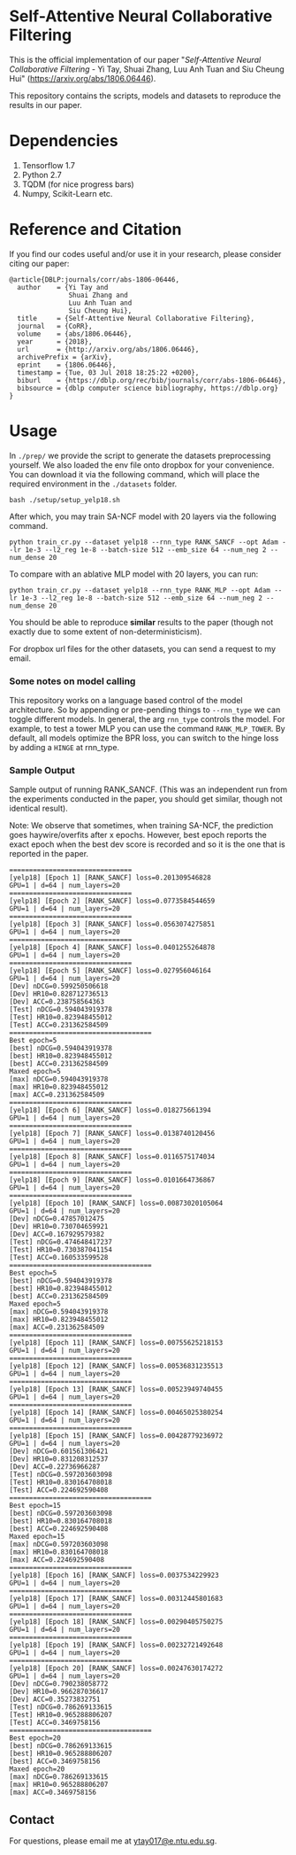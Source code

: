# Self-Attentive Neural Collaborative Filtering

This is the official implementation of our paper "*Self-Attentive Neural Collaborative Filtering* - Yi Tay, Shuai Zhang, Luu Anh Tuan and Siu Cheung Hui" (https://arxiv.org/abs/1806.06446).

This repository contains the scripts, models and datasets to reproduce the results in our paper.

# Dependencies

1. Tensorflow 1.7
2. Python 2.7
3. TQDM (for nice progress bars)
4. Numpy, Scikit-Learn etc.

# Reference and Citation

If you find our codes useful and/or use it in your research, please consider citing our paper:

```
@article{DBLP:journals/corr/abs-1806-06446,
  author    = {Yi Tay and
               Shuai Zhang and
               Luu Anh Tuan and
               Siu Cheung Hui},
  title     = {Self-Attentive Neural Collaborative Filtering},
  journal   = {CoRR},
  volume    = {abs/1806.06446},
  year      = {2018},
  url       = {http://arxiv.org/abs/1806.06446},
  archivePrefix = {arXiv},
  eprint    = {1806.06446},
  timestamp = {Tue, 03 Jul 2018 18:25:22 +0200},
  biburl    = {https://dblp.org/rec/bib/journals/corr/abs-1806-06446},
  bibsource = {dblp computer science bibliography, https://dblp.org}
}
```

# Usage

In `./prep/` we provide the script to generate the datasets preprocessing yourself. We also loaded the env file onto dropbox for your convenience. You can download it via the following command, which will place the required environment in the `./datasets` folder.

```
bash ./setup/setup_yelp18.sh
```

After which, you may train SA-NCF model with 20 layers via the following command.

```
python train_cr.py --dataset yelp18 --rnn_type RANK_SANCF --opt Adam --lr 1e-3 --l2_reg 1e-8 --batch-size 512 --emb_size 64 --num_neg 2 --num_dense 20
```

To compare with an ablative MLP model with 20 layers, you can run:

```
python train_cr.py --dataset yelp18 --rnn_type RANK_MLP --opt Adam --lr 1e-3 --l2_reg 1e-8 --batch-size 512 --emb_size 64 --num_neg 2 --num_dense 20
```

You should be able to reproduce **similar** results to the paper (though not exactly due to some extent of non-deterministicism).

For dropbox url files for the other datasets, you can send a request to my email.

### Some notes on model calling

This repository works on a language based control of the model architecture. So by appending or pre-pending things to `--rnn_type` we can toggle different models. In general, the arg `rnn_type` controls the model. For example, to test a tower MLP you can use the command `RANK_MLP_TOWER`. By default, all models optimize the BPR loss, you can switch to the hinge loss by adding a `HINGE` at rnn_type.

### Sample Output

Sample output of running RANK_SANCF. (This was an independent run from the experiments conducted in the paper, you should get similar, though not identical result).

Note: We observe that sometimes, when training SA-NCF, the prediction goes haywire/overfits after x epochs. However, best epoch reports the exact epoch when the best dev score is recorded and so it is the one that is reported in the paper.

```
===============================
[yelp18] [Epoch 1] [RANK_SANCF] loss=0.201309546828
GPU=1 | d=64 | num_layers=20
===============================
[yelp18] [Epoch 2] [RANK_SANCF] loss=0.0773584544659
GPU=1 | d=64 | num_layers=20
===============================
[yelp18] [Epoch 3] [RANK_SANCF] loss=0.0563074275851
GPU=1 | d=64 | num_layers=20
===============================
[yelp18] [Epoch 4] [RANK_SANCF] loss=0.0401255264878
GPU=1 | d=64 | num_layers=20
===============================
[yelp18] [Epoch 5] [RANK_SANCF] loss=0.027956046164
GPU=1 | d=64 | num_layers=20
[Dev] nDCG=0.599250506618
[Dev] HR10=0.828712736513
[Dev] ACC=0.238758564363
[Test] nDCG=0.594043919378
[Test] HR10=0.823948455012
[Test] ACC=0.231362584509
====================================
Best epoch=5
[best] nDCG=0.594043919378
[best] HR10=0.823948455012
[best] ACC=0.231362584509
Maxed epoch=5
[max] nDCG=0.594043919378
[max] HR10=0.823948455012
[max] ACC=0.231362584509
===============================
[yelp18] [Epoch 6] [RANK_SANCF] loss=0.018275661394
GPU=1 | d=64 | num_layers=20
===============================
[yelp18] [Epoch 7] [RANK_SANCF] loss=0.0138740120456
GPU=1 | d=64 | num_layers=20
===============================
[yelp18] [Epoch 8] [RANK_SANCF] loss=0.0116575174034
GPU=1 | d=64 | num_layers=20
===============================
[yelp18] [Epoch 9] [RANK_SANCF] loss=0.0101664736867
GPU=1 | d=64 | num_layers=20
===============================
[yelp18] [Epoch 10] [RANK_SANCF] loss=0.00873020105064
GPU=1 | d=64 | num_layers=20
[Dev] nDCG=0.47857012475
[Dev] HR10=0.730704659921
[Dev] ACC=0.167929579382
[Test] nDCG=0.474648417237
[Test] HR10=0.730387041154
[Test] ACC=0.160533599528
====================================
Best epoch=5
[best] nDCG=0.594043919378
[best] HR10=0.823948455012
[best] ACC=0.231362584509
Maxed epoch=5
[max] nDCG=0.594043919378
[max] HR10=0.823948455012
[max] ACC=0.231362584509
===============================
[yelp18] [Epoch 11] [RANK_SANCF] loss=0.00755625218153
GPU=1 | d=64 | num_layers=20
===============================
[yelp18] [Epoch 12] [RANK_SANCF] loss=0.00536831235513
GPU=1 | d=64 | num_layers=20
===============================
[yelp18] [Epoch 13] [RANK_SANCF] loss=0.00523949740455
GPU=1 | d=64 | num_layers=20
===============================
[yelp18] [Epoch 14] [RANK_SANCF] loss=0.00465025380254
GPU=1 | d=64 | num_layers=20
===============================
[yelp18] [Epoch 15] [RANK_SANCF] loss=0.00428779236972
GPU=1 | d=64 | num_layers=20
[Dev] nDCG=0.601561306421
[Dev] HR10=0.831208312537
[Dev] ACC=0.22736966287
[Test] nDCG=0.597203603098
[Test] HR10=0.830164708018
[Test] ACC=0.224692590408
====================================
Best epoch=15
[best] nDCG=0.597203603098
[best] HR10=0.830164708018
[best] ACC=0.224692590408
Maxed epoch=15
[max] nDCG=0.597203603098
[max] HR10=0.830164708018
[max] ACC=0.224692590408
===============================
[yelp18] [Epoch 16] [RANK_SANCF] loss=0.0037534229923
GPU=1 | d=64 | num_layers=20
===============================
[yelp18] [Epoch 17] [RANK_SANCF] loss=0.00312445801683
GPU=1 | d=64 | num_layers=20
===============================
[yelp18] [Epoch 18] [RANK_SANCF] loss=0.00290405750275
GPU=1 | d=64 | num_layers=20
===============================
[yelp18] [Epoch 19] [RANK_SANCF] loss=0.00232721492648
GPU=1 | d=64 | num_layers=20
===============================
[yelp18] [Epoch 20] [RANK_SANCF] loss=0.00247630174272
GPU=1 | d=64 | num_layers=20
[Dev] nDCG=0.790238058772
[Dev] HR10=0.966287036617
[Dev] ACC=0.35273832751
[Test] nDCG=0.786269133615
[Test] HR10=0.965288806207
[Test] ACC=0.3469758156
====================================
Best epoch=20
[best] nDCG=0.786269133615
[best] HR10=0.965288806207
[best] ACC=0.3469758156
Maxed epoch=20
[max] nDCG=0.786269133615
[max] HR10=0.965288806207
[max] ACC=0.3469758156
```

## Contact

For questions, please email me at ytay017@e.ntu.edu.sg.
